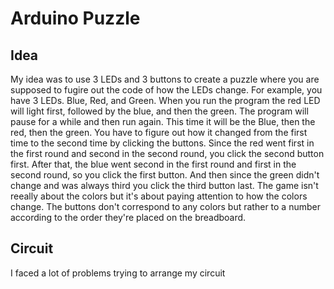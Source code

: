 # Arduino Puzzle

## Idea 

My idea was to use 3 LEDs and 3 buttons to create a puzzle where you are supposed to fugire out the code of how the LEDs change. For example, you have 3 LEDs. Blue, Red, and Green. When you run the program the red LED will light first, followed by the blue, and then the green. The program will pause for a while and then run again. This time it will be the Blue, then the red, then the green. You have to figure out how it changed from the first time to the second time by clicking the buttons. Since the red went first in the first round and second in the second round, you click the second button first. After that, the blue went second in the first round and first in the second round, so you click the first button. And then since the green didn't change and was always third you click the third button last.
The game isn't reeally about the colors but it's about paying attention to how the colors change. The buttons don't correspond to any colors but rather to a number according to the order they're placed on the breadboard.

## Circuit

I faced a lot of problems trying to arrange my circuit 
